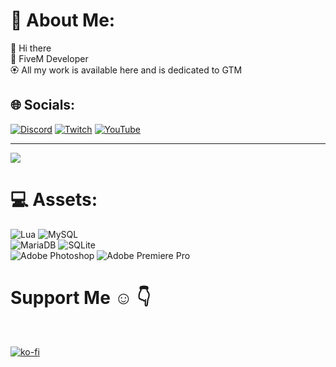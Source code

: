 # 💫 About Me:
👋 Hi there<br>🌸 FiveM Developer<br> 🏵️ All my work is available here and is dedicated to GTM



## 🌐 Socials:
[![Discord](https://img.shields.io/badge/Discord-%237289DA.svg?logo=discord&logoColor=white)](https://discord.gg/yUjjU9yNCf) [![Twitch](https://img.shields.io/badge/Twitch-%239146FF.svg?logo=Twitch&logoColor=white)](https://www.twitch.tv/mrlumix_) [![YouTube](https://img.shields.io/badge/YouTube-%23FF0000.svg?logo=YouTube&logoColor=white)](https://www.youtube.com/channel/UCtywJOAnWnYyfha_P7w_mfg) 

---
[![](https://visitcount.itsvg.in/api?id=o-lumix&label=Profile%20Views&color=12&icon=2&pretty=true)](https://visitcount.itsvg.in)


# 💻 Assets:
![Lua](https://img.shields.io/badge/lua-%232C2D72.svg?style=for-the-badge&logo=lua&logoColor=white) ![MySQL](https://img.shields.io/badge/mysql-%2300f.svg?style=for-the-badge&logo=mysql&logoColor=white) <br>
![MariaDB](https://img.shields.io/badge/MariaDB-003545?style=for-the-badge&logo=mariadb&logoColor=white) ![SQLite](https://img.shields.io/badge/sqlite-%2307405e.svg?style=for-the-badge&logo=sqlite&logoColor=white) <br>
![Adobe Photoshop](https://img.shields.io/badge/adobephotoshop-%2331A8FF.svg?style=for-the-badge&logo=adobephotoshop&logoColor=white) ![Adobe Premiere Pro](https://img.shields.io/badge/Adobe%20Premiere%20Pro-9999FF.svg?style=for-the-badge&logo=Adobe%20Premiere%20Pro&logoColor=white)<br>

<h1>Support Me ☺ 👇</h1><br>

[![ko-fi](https://ko-fi.com/img/githubbutton_sm.svg)](https://ko-fi.com/J3J7RE90Y)

